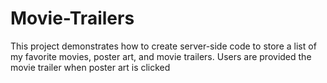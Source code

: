 # Movie-Trailers
This project demonstrates how to create server-side code to store a list of my favorite movies, poster art, and movie trailers. Users are provided the movie trailer when poster art is clicked
